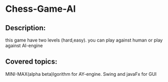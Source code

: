 # Chess-Game-AI
## Description:
this game have two levels (hard,easy).
you can play against human or play against AI-engine

## Covered topics:
MINI-MAX(alpha beta)lgorithm for AY-engine.
Swing and javaFx for GUI
